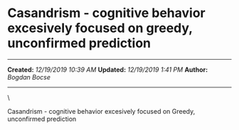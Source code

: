 Casandrism - cognitive behavior excesively focused on greedy, unconfirmed prediction
====================================================================================

  -------------- -----------------------
  **Created:**   *12/19/2019 10:39 AM*
  **Updated:**   *12/19/2019 1:41 PM*
  **Author:**    *Bogdan Bocse*
  -------------- -----------------------

\

Casandrism - cognitive behavior excesively focused on Greedy,
unconfirmed prediction

 
